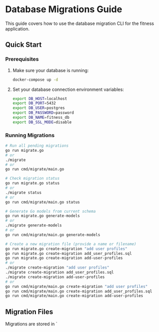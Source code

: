 # Database Migrations Guide

This guide covers how to use the database migration CLI for the fitness application.

## Quick Start

### Prerequisites
1. Make sure your database is running:
   ```bash
   docker-compose up -d
   ```

2. Set your database connection environment variables:
   ```bash
   export DB_HOST=localhost
   export DB_PORT=5432
   export DB_USER=postgres
   export DB_PASSWORD=password
   export DB_NAME=fitness_db
   export DB_SSL_MODE=disable
   ```

### Running Migrations

```bash
# Run all pending migrations
go run migrate.go
# or
./migrate
# or
go run cmd/migrate/main.go

# Check migration status
go run migrate.go status
# or
./migrate status
# or
go run cmd/migrate/main.go status

# Generate Go models from current schema
go run migrate.go generate-models
# or
./migrate generate-models
# or
go run cmd/migrate/main.go generate-models

# Create a new migration file (provide a name or filename)
go run migrate.go create-migration "add user profiles"
go run migrate.go create-migration add_user_profiles.sql
go run migrate.go create-migration add-user-profiles
# or
./migrate create-migration "add user profiles"
./migrate create-migration add_user_profiles.sql
./migrate create-migration add-user-profiles
# or
go run cmd/migrate/main.go create-migration "add user profiles"
go run cmd/migrate/main.go create-migration add_user_profiles.sql
go run cmd/migrate/main.go create-migration add-user-profiles
```

## Migration Files

Migrations are stored in `